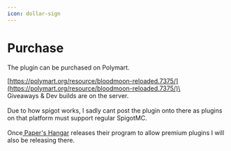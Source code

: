 ```yaml
---
icon: dollar-sign
---
```


# Purchase

The plugin can be purchased on Polymart.

[https://polymart.org/resource/bloodmoon-reloaded.7375/](https://polymart.org/resource/bloodmoon-reloaded.7375/)\
\
Giveaways & Dev builds are on the server.\
\
Due to how spigot works, I sadly cant post the plugin onto there as plugins on that platform must support regular SpigotMC.\
\
Once[ Paper's Hangar](https://hangar.papermc.io/) releases their program to allow premium plugins I will also be releasing there.
